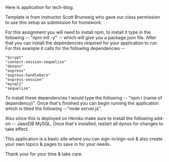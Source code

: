 Here is application for tech-blog.

Template is from instructor Scott Brunswig who gave our class permission to use this setup as submission for homework.

For this assignment you will need to install npm, to install it type in the following -- "npm init -y" -- which will give you a package.json file. After that you can install the dependencies required for your application to run. For this example it calls for the following dependencies --

    "bcrypt"
    "connect-session-sequelize"
    "dotenv"
    "express"
    "express-handlebars"
    "express-session"
    "mysql2"
    "sequelize" 
    
To install these dependencies I would type the following -- "npm i (name of dependency)".
Once that's finished you can begin running the application which is titled the following --"node server.js".

Also since this is deployed on Heroku make sure to install the following add-on -- JawsDB MySQL.
Once that's installed, restart all dynos for changes to take effect.

This application is a basic site where you can sign-in/sign-out & also create your own topics & pages to save in
for your needs.

Thank your for your time & take care.